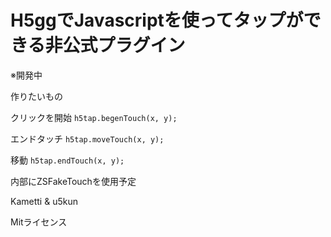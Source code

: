 # H5ggでJavascriptを使ってタップができる非公式プラグイン

※開発中

作りたいもの


クリックを開始
`h5tap.begenTouch(x, y);`

エンドタッチ
`h5tap.moveTouch(x, y);`

移動
`h5tap.endTouch(x, y);`

内部にZSFakeTouchを使用予定

Kametti & u5kun

Mitライセンス